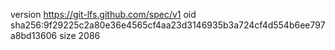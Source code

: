 version https://git-lfs.github.com/spec/v1
oid sha256:9f29225c2a80e36e4565cf4aa23d3146935b3a724cf4d554b6ee797a8bd13606
size 2086
